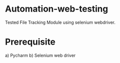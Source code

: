 # Automation-web-testing
Tested File Tracking Module using selenium webdriver.

# Prerequisite
a) Pycharm
b) Selenium web driver
